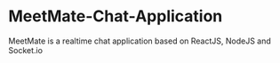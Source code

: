 # MeetMate-Chat-Application
MeetMate is a realtime chat application based on ReactJS, NodeJS and Socket.io
